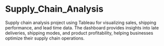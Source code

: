 # Supply_Chain_Analysis
Supply chain analysis project using Tableau for visualizing sales, shipping performance, and lead time data. The dashboard provides insights into late deliveries, shipping modes, and product profitability, helping businesses optimize their supply chain operations.
